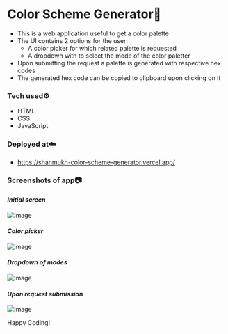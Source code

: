 # Color Scheme Generator🌈

- This is a web application useful to get a color palette
- The UI contains 2 options for the user:
  - A color picker for which related palette is requested
  - A dropdown with to select the mode of the color paletter
- Upon submitting the request a palette is generated with respective hex codes
- The generated hex code can be copied to clipboard upon clicking on it

### Tech used⚙️

- HTML
- CSS
- JavaScript

### Deployed at☁️

- https://shanmukh-color-scheme-generator.vercel.app/

### Screenshots of app📷

#### _Initial screen_

![image](https://github.com/Shanmukh459/Color-scheme-generator/assets/52078988/8f1b8417-61d3-469f-b627-8050fcdec84e)

#### _Color picker_

![image](https://github.com/Shanmukh459/Color-scheme-generator/assets/52078988/8e07c24c-9c9d-4d00-8116-8d255b7ec08a)

#### _Dropdown of modes_

![image](https://github.com/Shanmukh459/Color-scheme-generator/assets/52078988/0d6ae7f1-f482-467c-995b-27be45fbcc79)

#### _Upon request submission_

![image](https://github.com/Shanmukh459/Color-scheme-generator/assets/52078988/fd8df4a6-07e6-4cfb-8909-8d9922894e46)

Happy Coding!
